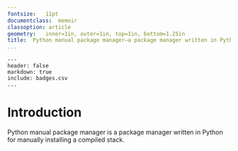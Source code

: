 ```yaml
---
fontsize:	11pt
documentclass:	memoir
classoption: article
geometry:	inner=1in, outer=1in, top=1in, bottom=1.25in
title:	Python manual package manager—a package manager written in Python for manually installing a compiled stack
...
```


``` {.table}
---
header: false
markdown: true
include: badges.csv
...
```

# Introduction

Python manual package manager is a package manager written in Python for manually installing a compiled stack.
